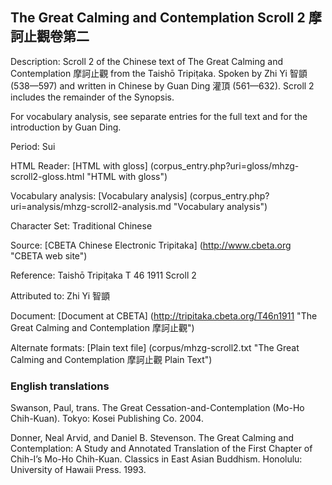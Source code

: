 ## The Great Calming and Contemplation Scroll 2 摩訶止觀卷第二

Description: Scroll 2 of the Chinese text of The Great Calming and Contemplation 摩訶止觀 from the Taishō Tripiṭaka. Spoken by Zhi Yi 智顗 (538—597) and written in Chinese by Guan Ding 灌頂 (561—632). Scroll 2 includes the remainder of the Synopsis.

For vocabulary analysis, see separate entries for the full text and for the introduction by Guan Ding.

Period: Sui

HTML Reader: [HTML with gloss] (corpus_entry.php?uri=gloss/mhzg-scroll2-gloss.html "HTML with gloss")

Vocabulary analysis: [Vocabulary analysis] (corpus_entry.php?uri=analysis/mhzg-scroll2-analysis.md "Vocabulary analysis")

Character Set: Traditional Chinese

Source: [CBETA Chinese Electronic Tripitaka] (http://www.cbeta.org "CBETA web site")

Reference: Taishō Tripiṭaka T 46 1911 Scroll 2

Attributed to: Zhi Yi 智顗

Document: [Document at CBETA] (http://tripitaka.cbeta.org/T46n1911 "The Great Calming and Contemplation 摩訶止觀")

Alternate formats: [Plain text file] (corpus/mhzg-scroll2.txt "The Great Calming and Contemplation 摩訶止觀 Plain Text")

### English translations

Swanson, Paul, trans. The Great Cessation-and-Contemplation (Mo-Ho Chih-Kuan). Tokyo: Kosei Publishing Co. 2004.

Donner, Neal Arvid, and Daniel B. Stevenson. The Great Calming and Contemplation: A Study and Annotated Translation of the First Chapter of Chih-I’s Mo-Ho Chih-Kuan. Classics in East Asian Buddhism. Honolulu: University of Hawaii Press. 1993.

